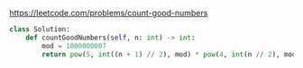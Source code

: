 https://leetcode.com/problems/count-good-numbers

```python
class Solution:
    def countGoodNumbers(self, n: int) -> int:
        mod = 1000000007
        return pow(5, int((n + 1) // 2), mod) * pow(4, int(n // 2), mod) % mod
```

